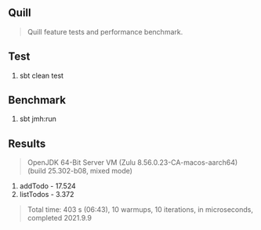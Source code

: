 Quill
-----
>Quill feature tests and performance benchmark.

Test
----
1. sbt clean test

Benchmark
---------
1. sbt jmh:run

Results
-------
>OpenJDK 64-Bit Server VM (Zulu 8.56.0.23-CA-macos-aarch64) (build 25.302-b08, mixed mode)
1. addTodo - 17.524
2. listTodos - 3.372
>Total time: 403 s (06:43), 10 warmups, 10 iterations, in microseconds, completed 2021.9.9